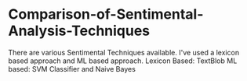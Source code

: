 # Comparison-of-Sentimental-Analysis-Techniques

There are various Sentimental Techniques available. I've used a lexicon based approach and ML based approach.
Lexicon Based: TextBlob
ML based: SVM Classifier and Naive Bayes
